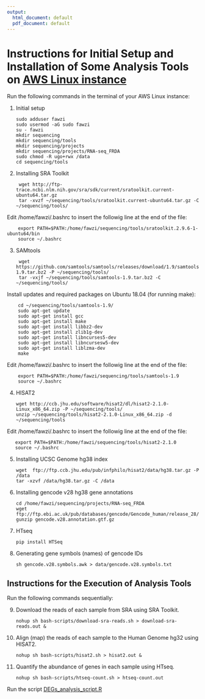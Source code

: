 ```yaml
---
output:
  html_document: default
  pdf_document: default
---
```

# Instructions for Initial Setup and Installation of Some Analysis Tools on [AWS Linux instance](https://aws.amazon.com/amazon-linux-ami/)

Run the following commands in the terminal of your AWS Linux instance:

1.  Initial setup

        sudo adduser fawzi  
        sudo usermod -aG sudo fawzi  
        su - fawzi  
        mkdir sequencing  
        mkdir sequencing/tools  
        mkdir sequencing/projects  
        mkdir sequencing/projects/RNA-seq_FRDA  
        sudo chmod -R ugo+rwx /data 
        cd sequencing/tools

2. Installing SRA Toolkit

        wget http://ftp-trace.ncbi.nlm.nih.gov/sra/sdk/current/sratoolkit.current-ubuntu64.tar.gz 
        tar -xvzf ~/sequencing/tools/sratoolkit.current-ubuntu64.tar.gz -C ~/sequencing/tools/ 
Edit /home/fawzi/.bashrc to insert the followig line at the end of the file:  
                           
        export PATH=$PATH:/home/fawzi/sequencing/tools/sratoolkit.2.9.6-1-ubuntu64/bin  
        source ~/.bashrc  

3. SAMtools

        wget https://github.com/samtools/samtools/releases/download/1.9/samtools-1.9.tar.bz2 -P ~/sequencing/tools/  
        tar -vxjf ~/sequencing/tools/samtools-1.9.tar.bz2 -C ~/sequencing/tools/
Install updates and required packages on Ubuntu 18.04 (for running make):  
  
        cd ~/sequencing/tools/samtools-1.9/ 
        sudo apt-get update  
        sudo apt-get install gcc  
        sudo apt-get install make  
        sudo apt-get install libbz2-dev  
        sudo apt-get install zlib1g-dev  
        sudo apt-get install libncurses5-dev  
        sudo apt-get install libncursesw5-dev  
        sudo apt-get install liblzma-dev  
        make  
Edit /home/fawzi/.bashrc to insert the followig line at the end of the file:  
    
        export PATH=$PATH:/home/fawzi/sequencing/tools/samtools-1.9  
        source ~/.bashrc  

4. HISAT2

       wget http://ccb.jhu.edu/software/hisat2/dl/hisat2-2.1.0-Linux_x86_64.zip -P ~/sequencing/tools/  
       unzip ~/sequencing/tools/hisat2-2.1.0-Linux_x86_64.zip -d ~/sequencing/tools
Edit /home/fawzi/.bashrc to insert the followig line at the end of the file:  
    
       export PATH=$PATH:/home/fawzi/sequencing/tools/hisat2-2.1.0   
       source ~/.bashrc 
       
5. Installing UCSC Genome hg38 index

       wget  ftp://ftp.ccb.jhu.edu/pub/infphilo/hisat2/data/hg38.tar.gz -P /data   
       tar -xzvf /data/hg38.tar.gz -C /data  
 
6. Installing gencode v28 hg38 gene annotations

       cd /home/fawzi/sequencing/projects/RNA-seq_FRDA  
       wget ftp://ftp.ebi.ac.uk/pub/databases/gencode/Gencode_human/release_28/gencode.v28.annotation.gtf.gz  
       gunzip gencode.v28.annotation.gtf.gz  

7. HTseq

       pip install HTSeq
 
8. Generating gene symbols (names) of gencode IDs

       sh gencode.v28.symbols.awk > data/gencode.v28.symbols.txt

## Instructions for the Execution of Analysis Tools 

Run the following commands sequentially:

9. Download the reads of each sample from SRA using SRA Toolkit.

       nohup sh bash-scripts/download-sra-reads.sh > download-sra-reads.out &


9. Align (map) the reads of each sample to the Human Genome hg32 using HISAT2. 
                                                                     
       nohup sh bash-scripts/hisat2.sh > hisat2.out &


9. Quantify the abundance of genes in each sample using HTseq.
      
       nohup sh bash-scripts/htseq-count.sh > htseq-count.out 

Run the script [DEGs_analysis_script.R](DEGs_analysis_script.R)          
